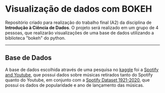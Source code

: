 # Visualização de dados com BOKEH

Repositório criado para realização do trabalho final (A2) da disciplina de **Introdução à Ciência de Dados**. O projeto será realizado em um grupo de 4 pessoas, que realizarão visualizações de uma base de dados utilizando a biblioteca "bokeh" do python.

---
## Base de Dados

A base de dados escolhida através de uma pesquisa no [kaggle](https://www.kaggle.com/) foi a [Spotify and Youtube](https://www.kaggle.com/datasets/salvatorerastelli/spotify-and-youtube), que possui dados sobre músicas retirados tanto do Spotify quanto do Youtube, em conjunto com a [Spotify Dataset 1921-2020](https://www.kaggle.com/datasets/yamaerenay/spotify-dataset-19212020-600k-tracks), que possui os dados de popularidade e ano de lançamento das músicas.
